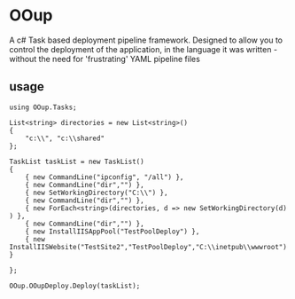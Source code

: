 # OOup
A c# Task based deployment pipeline framework. Designed to allow you to control the deployment of the application, in the language it was written - without the need for 'frustrating' YAML pipeline files

## usage
    using OOup.Tasks;

	List<string> directories = new List<string>()
	{
		"c:\\", "c:\\shared"
	};

	TaskList taskList = new TaskList()
	{
		{ new CommandLine("ipconfig", "/all") },
		{ new CommandLine("dir","") },
		{ new SetWorkingDirectory("C:\\") },
		{ new CommandLine("dir","") },
		{ new ForEach<string>(directories, d => new SetWorkingDirectory(d) ) },
		{ new CommandLine("dir","") },
		{ new InstallIISAppPool("TestPoolDeploy") },
		{ new InstallIISWebsite("TestSite2","TestPoolDeploy","C:\\inetpub\\wwwroot") }

	};

	OOup.OOupDeploy.Deploy(taskList);

